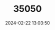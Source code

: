 ---
title: "35050"
category: "Meryta lanceolata"
draft: false
date: 2024-02-22 13:03:50
languages:
  Tahitian: ["’ofepara"]
---